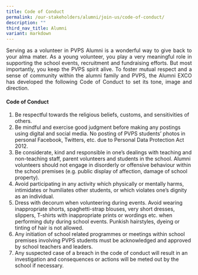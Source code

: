 ```yaml
---
title: Code of Conduct
permalink: /our-stakeholders/alumni/join-us/code-of-conduct/
description: ""
third_nav_title: Alumni
variant: markdown
---
```

<p align="justify">Serving as a volunteer in PVPS Alumni is a wonderful way to give back to your alma mater. As a young volunteer, you play a very meaningful role in supporting the school events, recruitment and fundraising efforts. But most importantly, you keep the PVPS spirit alive. To foster mutual respect and a sense of community within the alumni family and PVPS, the Alumni EXCO has developed the following Code of Conduct to set its tone, image and direction.</p>

<h4>Code of Conduct</h4>
 <ol>
	<li>Be respectful towards the religious beliefs, customs, and sensitivities of others.</li>
  <li>Be mindful and exercise good judgment before making any postings using digital and social media. No posting of PVPS students’ photos in personal Facebook, Twitters, etc. due to Personal Data Protection Act 2012.</li>
  <li>Be considerate, kind and responsible in one’s dealings with teaching and non-teaching staff, parent volunteers and students in the school. Alumni volunteers should not engage in disorderly or offensive behaviour within the school premises (e.g. public display of affection, damage of school property).</li>
  <li>Avoid participating in any activity which physically or mentally harms, intimidates or humiliates other students, or which violates one’s dignity as an individual.</li>
  <li>Dress with decorum when volunteering during events. Avoid wearing inappropriate shorts, spaghetti-strap blouses, very short dresses, slippers, T-shirts with inappropriate prints or wordings etc. when performing duty during school events. Punkish hairstyles, dyeing or tinting of hair is not allowed.</li>
  <li>Any initiation of school related programmes or meetings within school premises involving PVPS students must be acknowledged and approved by school teachers and leaders.</li>
  <li>Any suspected case of a breach in the code of conduct will result in an investigation and consequences or actions will be meted out by the school if necessary.</li>
</ol>
